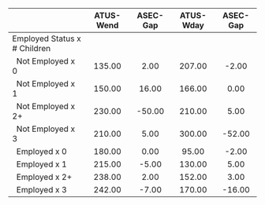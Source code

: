 
|                      |    ATUS-Wend |     ASEC-Gap |    ATUS-Wday |     ASEC-Gap |
| -------------------- | :----------: | :----------: | :----------: | :----------: |
| Employed Status x # Children |              |              |              |              |
| &nbsp;&nbsp;Not Employed x 0 |       135.00 |         2.00 |       207.00 |        -2.00 |
| &nbsp;&nbsp;Not Employed x 1 |       150.00 |        16.00 |       166.00 |         0.00 |
| &nbsp;&nbsp;Not Employed x 2+ |       230.00 |       -50.00 |       210.00 |         5.00 |
| &nbsp;&nbsp;Not Employed x 3 |       210.00 |         5.00 |       300.00 |       -52.00 |
| &nbsp;&nbsp;Employed x 0 |       180.00 |         0.00 |        95.00 |        -2.00 |
| &nbsp;&nbsp;Employed x 1 |       215.00 |        -5.00 |       130.00 |         5.00 |
| &nbsp;&nbsp;Employed x 2+ |       238.00 |         2.00 |       152.00 |         3.00 |
| &nbsp;&nbsp;Employed x 3 |       242.00 |        -7.00 |       170.00 |       -16.00 |

